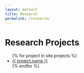 ```yaml
---
layout: default
title: Research
permalink: /research/
---
```

<h1>Research Projects</h1>

<ul>
{% for project in site.projects %}
<li><a href="{{ project.url }}">{{ project.name }}</a></li>
{% endfor %}
</ul>

